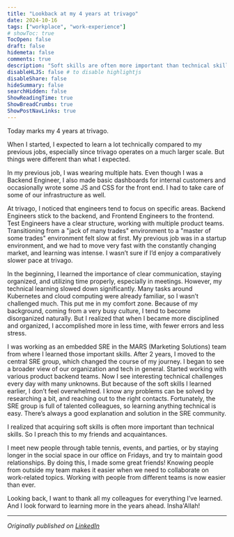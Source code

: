 ```yaml
---
title: "Lookback at my 4 years at trivago"
date: 2024-10-16
tags: ["workplace", "work-experience"]
# showToc: true
TocOpen: false
draft: false
hidemeta: false
comments: true
description: "Soft skills are often more important than technical skills"
disableHLJS: false # to disable highlightjs
disableShare: false
hideSummary: false
searchHidden: false
ShowReadingTime: true
ShowBreadCrumbs: true
ShowPostNavLinks: true
---
```


Today marks my 4 years at trivago.

When I started, I expected to learn a lot technically compared to my previous jobs, especially since trivago operates on a much larger scale. But things were different than what I expected.

In my previous job, I was wearing multiple hats. Even though I was a Backend Engineer, I also made basic dashboards for internal customers and occasionally wrote some JS and CSS for the front end. I had to take care of some of our infrastructure as well.

At trivago, I noticed that engineers tend to focus on specific areas. Backend Engineers stick to the backend, and Frontend Engineers to the frontend. Test Engineers have a clear structure, working with multiple product teams. Transitioning from a "jack of many trades" environment to a "master of some trades" environment felt slow at first. My previous job was in a startup environment, and we had to move very fast with the constantly changing market, and learning was intense. I wasn’t sure if I’d enjoy a comparatively slower pace at trivago.

In the beginning, I learned the importance of clear communication, staying organized, and utilizing time properly, especially in meetings. However, my technical learning slowed down significantly. Many tasks around Kubernetes and cloud computing were already familiar, so I wasn’t challenged much. This put me in my comfort zone. Because of my background, coming from a very busy culture, I tend to become disorganized naturally. But I realized that when I became more disciplined and organized, I accomplished more in less time, with fewer errors and less stress.

I was working as an embedded SRE in the MARS (Marketing Solutions) team from where I learned those important skills. After 2 years, I moved to the central SRE group, which changed the course of my journey. I began to see a broader view of our organization and tech in general. Started working with various product backend teams. Now I see interesting technical challenges every day with many unknowns. But because of the soft skills I learned earlier, I don’t feel overwhelmed. I know any problems can be solved by researching a bit, and reaching out to the right contacts. Fortunately, the SRE group is full of talented colleagues, so learning anything technical is easy. There’s always a good explanation and solution in the SRE community.

I realized that acquiring soft skills is often more important than technical skills. So I preach this to my friends and acquaintances.

I meet new people through table tennis, events, and parties, or by staying longer in the social space in our office on Fridays, and try to maintain good relationships. By doing this, I made some great friends! Knowing people from outside my team makes it easier when we need to collaborate on work-related topics. Working with people from different teams is now easier than ever.

Looking back, I want to thank all my colleagues for everything I’ve learned. And I look forward to learning more in the years ahead. Insha'Allah!

---

_Originally published on [LinkedIn](https://www.linkedin.com/posts/aniskhan001_today-marks-my-4-years-at-trivago-when-activity-7252214158719373312-VVr_)_
